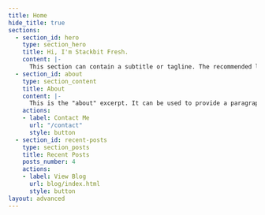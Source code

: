 ```yaml
---
title: Home
hide_title: true
sections:
  - section_id: hero
    type: section_hero
    title: Hi, I'm Stackbit Fresh.
    content: |-
      This section can contain a subtitle or tagline. The recommended length is one to three sentences, but can be changed as you prefer.
  - section_id: about
    type: section_content
    title: About
    content: |-
      This is the "about" excerpt. It can be used to provide a paragraph about yourself that people can read on the homepage to get a sense of who you are. There also exists a dedicated about page where you can write more about yourself for those who are interested.
    actions:
    - label: Contact Me
      url: "/contact"
      style: button
  - section_id: recent-posts
    type: section_posts
    title: Recent Posts
    posts_number: 4
    actions:
    - label: View Blog
      url: blog/index.html
      style: button
layout: advanced
---
```

